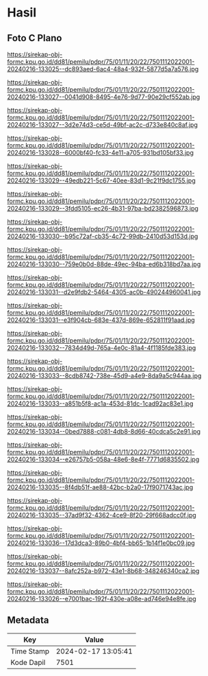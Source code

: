 # Hasil

## Foto C Plano

https://sirekap-obj-formc.kpu.go.id/dd81/pemilu/pdpr/75/01/11/20/22/7501112022001-20240216-133025--dc893aed-6ac4-48a4-932f-5877d5a7a576.jpg

https://sirekap-obj-formc.kpu.go.id/dd81/pemilu/pdpr/75/01/11/20/22/7501112022001-20240216-133027--0041d908-8495-4e76-9d77-90e29cf552ab.jpg

https://sirekap-obj-formc.kpu.go.id/dd81/pemilu/pdpr/75/01/11/20/22/7501112022001-20240216-133027--3d2e74d3-ce5d-49bf-ac2c-d733e840c8af.jpg

https://sirekap-obj-formc.kpu.go.id/dd81/pemilu/pdpr/75/01/11/20/22/7501112022001-20240216-133028--6000bf40-fc33-4e11-a705-931bd105bf33.jpg

https://sirekap-obj-formc.kpu.go.id/dd81/pemilu/pdpr/75/01/11/20/22/7501112022001-20240216-133029--49edb221-5c67-40ee-83d1-9c21f9dc1755.jpg

https://sirekap-obj-formc.kpu.go.id/dd81/pemilu/pdpr/75/01/11/20/22/7501112022001-20240216-133029--3fdd5105-ec26-4b31-97ba-bd2382596873.jpg

https://sirekap-obj-formc.kpu.go.id/dd81/pemilu/pdpr/75/01/11/20/22/7501112022001-20240216-133030--b95c72af-cb35-4c72-99db-2410d53d153d.jpg

https://sirekap-obj-formc.kpu.go.id/dd81/pemilu/pdpr/75/01/11/20/22/7501112022001-20240216-133030--759e0b0d-88de-49ec-94ba-ed6b318bd7aa.jpg

https://sirekap-obj-formc.kpu.go.id/dd81/pemilu/pdpr/75/01/11/20/22/7501112022001-20240216-133031--d2e9fdb2-5464-4305-ac0b-490244960041.jpg

https://sirekap-obj-formc.kpu.go.id/dd81/pemilu/pdpr/75/01/11/20/22/7501112022001-20240216-133031--e3f904cb-683e-437d-869e-652811f91aad.jpg

https://sirekap-obj-formc.kpu.go.id/dd81/pemilu/pdpr/75/01/11/20/22/7501112022001-20240216-133032--7834d49d-765a-4e0c-81a4-4f1185fde383.jpg

https://sirekap-obj-formc.kpu.go.id/dd81/pemilu/pdpr/75/01/11/20/22/7501112022001-20240216-133033--8cdb8742-738e-45d9-a4e9-8da9a5c944aa.jpg

https://sirekap-obj-formc.kpu.go.id/dd81/pemilu/pdpr/75/01/11/20/22/7501112022001-20240216-133033--a851b5f8-ac1a-453d-81dc-1cad92ac83e1.jpg

https://sirekap-obj-formc.kpu.go.id/dd81/pemilu/pdpr/75/01/11/20/22/7501112022001-20240216-133034--0bed7888-c081-4db8-8d66-40cdca5c2e91.jpg

https://sirekap-obj-formc.kpu.go.id/dd81/pemilu/pdpr/75/01/11/20/22/7501112022001-20240216-133034--e26757b5-058a-48e6-8e4f-7771d6835502.jpg

https://sirekap-obj-formc.kpu.go.id/dd81/pemilu/pdpr/75/01/11/20/22/7501112022001-20240216-133035--8f4db51f-ae88-42bc-b2a0-17f9071743ac.jpg

https://sirekap-obj-formc.kpu.go.id/dd81/pemilu/pdpr/75/01/11/20/22/7501112022001-20240216-133035--37ad9f32-4362-4ce9-8f20-29f668adcc0f.jpg

https://sirekap-obj-formc.kpu.go.id/dd81/pemilu/pdpr/75/01/11/20/22/7501112022001-20240216-133036--17d3dca3-89b0-4bf4-bb65-1b14f1e0bc09.jpg

https://sirekap-obj-formc.kpu.go.id/dd81/pemilu/pdpr/75/01/11/20/22/7501112022001-20240216-133037--8afc252a-b972-43e1-8b68-348246340ca2.jpg

https://sirekap-obj-formc.kpu.go.id/dd81/pemilu/pdpr/75/01/11/20/22/7501112022001-20240216-133026--e7001bac-192f-430e-a08e-ad746e94e8fe.jpg


## Metadata

| Key        | Value               |
| ---------- | ------------------- |
| Time Stamp | 2024-02-17 13:05:41 |
| Kode Dapil | 7501                |



